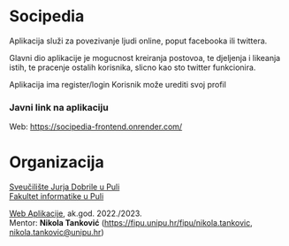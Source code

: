 # Socipedia
Aplikacija služi za povezivanje ljudi online, poput facebooka ili twittera.

Glavni dio aplikacije je mogucnost kreiranja postovoa, te djeljenja i likeanja istih, te pracenje ostalih korisnika, slicno kao sto twitter funkcionira.

Aplikacija ima register/login
Korisnik može urediti svoj profil

### Javni link na aplikaciju

Web: https://socipedia-frontend.onrender.com/

# Organizacija

[Sveučilište Jurja Dobrile u Puli](http://www.unipu.hr/)  
[Fakultet informatike u Puli](https://fipu.unipu.hr/)

[Web Aplikacije](https://www.notion.so/fiputreca/Web-aplikacije-7ba8350d498546a78812399024edac44), ak.god. 2022./2023.  
Mentor: **Nikola Tanković** (https://fipu.unipu.hr/fipu/nikola.tankovic, nikola.tankovic@unipu.hr)

